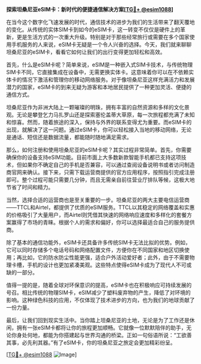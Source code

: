 **探索坦桑尼亚eSIM卡：新时代的便捷通信解决方案[[TG💪+ @esim1088](https://t.me/s/esim1088)]**

在当今这个数字化飞速发展的时代，通信技术的进步为我们的生活带来了翻天覆地的变化。从传统的实体SIM卡到如今的eSIM卡，这一转变不仅仅是硬件上的革新，更是生活方式的一次重大升级。特别是对于那些经常旅行或需要在多个国家使用手机服务的人来说，eSIM卡无疑是一个令人兴奋的选择。今天，我们就来聊聊坦桑尼亚的eSIM卡，看看它如何让我们的出行变得更加轻松和高效。

首先，什么是eSIM卡呢？简单来说，eSIM是一种嵌入式SIM卡技术，与传统物理SIM卡不同，它直接集成在设备中，无需更换实体卡。这意味着你可以在不依赖实体卡的情况下激活和管理你的移动网络服务。对于像坦桑尼亚这样充满活力和发展潜力的国家，eSIM卡的到来无疑为游客和本地居民提供了一种更加灵活、便捷的通信方式。

坦桑尼亚作为非洲大陆上一颗璀璨的明珠，拥有丰富的自然资源和多样的文化景观。无论是攀登乞力马扎罗山还是探索塞伦盖蒂大草原，每一次旅程都充满了未知和惊喜。然而，随着旅途的深入，保持与外界的联系变得尤为重要。而eSIM卡的出现，就解决了这一问题。通过eSIM卡，你可以轻松接入当地的移动网络，无论是通话、短信还是数据流量，都能随时随地满足需求。

那么，如何注册和使用坦桑尼亚的eSIM卡呢？其实过程非常简单。首先，你需要确保你的设备支持eSIM功能。目前市面上大多数新款智能手机都已支持这项技术，但如果你不确定自己的手机是否兼容，可以通过查阅设备说明书或者访问制造商官网来确认。接下来，只需下载运营商提供的官方应用程序，按照指引完成注册即可。整个过程可能只需要几分钟，而且无需亲自前往营业厅排队等候，这极大地节省了时间和精力。

当然，选择合适的运营商也是至关重要的一步。坦桑尼亚的两大主要电信运营商——TTCL和Airtel，都提供了优质的eSIM服务。TTCL以其稳定的网络覆盖和实惠的价格吸引了大量用户，而Airtel则凭借其快速的网络响应速度和多样化的套餐方案赢得了市场的青睐。根据个人的需求和偏好，你可以选择最适合自己的服务提供商。

除了基本的通信功能外，eSIM卡还具备许多传统SIM卡无法比拟的优势。例如，它可以同时存储多个电话号码和网络配置文件，方便你在不同国家和地区切换使用；再比如，它的防水防尘性能更强，适合户外活动爱好者；此外，由于不需要物理卡槽，手机的设计也更加紧凑美观。这些特点使得eSIM卡成为了现代人不可或缺的一部分。

值得一提的是，随着全球对环保意识的提高，eSIM卡也在积极响应可持续发展的号召。相比传统的物理SIM卡，eSIM减少了塑料废弃物的产生，降低了对环境的影响。这种绿色科技的应用，不仅体现了技术进步的方向，也为我们的地球贡献了一份力量。

最后，让我们回到现实生活中。当你踏上坦桑尼亚的土地，无论是为了工作还是休闲，拥有一张eSIM卡都将让你的旅程更加顺畅。它就像一位默默陪伴的助手，无论你身处何地，都能为你搭建起与世界沟通的桥梁。正如一句俗语所说：“工欲善其事，必先利其器。”有了eSIM卡，你的坦桑尼亚之旅定会更加精彩纷呈。

[[TG💪+ @esim1088](https://t.me/s/esim1088) ![Image](https://i.postimg.cc/4NQfJmqS/Snipaste-2025-05-13-00-14-12.png)]